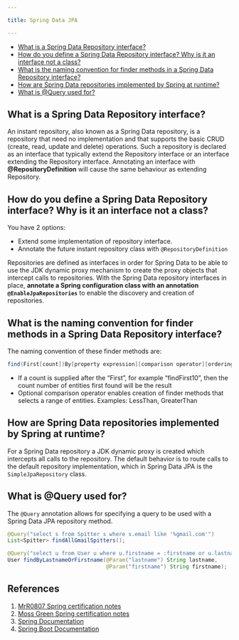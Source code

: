 ```yaml
---

title: Spring Data JPA

---
```


* [What is a Spring Data Repository interface?](#what-is-a-spring-data-repository-interface)
* [How do you define a Spring Data Repository interface? Why is it an interface not a class?](#how-do-you-define-a-spring-data-repository-interface-why-is-it-an-interface-not-a-class)
* [What is the naming convention for finder methods in a Spring Data Repository interface?](#what-is-the-naming-convention-for-finder-methods-in-a-spring-data-repository-interface)
* [How are Spring Data repositories implemented by Spring at runtime?](#how-are-spring-data-repositories-implemented-by-spring-at-runtime)
* [What is @Query used for?](#what-is-query-used-for)

## What is a Spring Data Repository interface?

An instant repository, also known as a Spring Data repository, is a repository that need no implementation and that supports the basic CRUD (create, read, update and delete) operations. Such a repository is declared as an interface that typically extend the Repository interface or an interface extending the Repository interface. Annotating an interface with **@RepositoryDefinition** will cause the same behaviour as extending Repository.

## How do you define a Spring Data Repository interface? Why is it an interface not a class?

You have 2 options:
- Extend some implementation of repository interface.
- Annotate the future instant repository class with `@RepositoryDefinition`

Repositories are defined as interfaces in order for Spring Data to be able to use the JDK dynamic proxy mechanism to create the proxy objects that intercept calls to repositories. With the Spring Data repository interfaces in place, **annotate a Spring configuration class with an annotation `@EnableJpaRepositories`** to enable the discovery and creation of repositories.

## What is the naming convention for finder methods in a Spring Data Repository interface?

The naming convention of these finder methods are:
```java
find(First[count])By[property expression][comparison operator][ordering operator]
```
- If a count is supplied after the “First”, for example “findFirst10”, then the count number of entities first found will be the result
- Optional comparison operator enables creation of finder methods that selects a range of entities. Examples: LessThan, GreaterThan

## How are Spring Data repositories implemented by Spring at runtime?

For a Spring Data repository a JDK dynamic proxy is created which intercepts all calls to the repository. The default behavior is to route calls to the default repository implementation, which in Spring Data JPA is the `SimpleJpaRepository` class.

## What is @Query used for?

The `@Query` annotation allows for specifying a query to be used with a Spring Data JPA repository method.

```java
@Query("select s from Spitter s where s.email like '%gmail.com'")
List<Spitter> findAllGmailSpitters();
```

```java
@Query("select u from User u where u.firstname = :firstname or u.lastname = :lastname")
User findByLastnameOrFirstname(@Param("lastname") String lastname,
                               @Param("firstname") String firstname);                   
```

## References

1. [MrR0807 Spring certification notes](https://github.com/MrR0807/SpringCertification5.0)
2. [Moss Green Spring certification notes](https://mossgreen.github.io/)
3. [Spring Documentation](https://docs.spring.io/spring-framework/docs/5.3.8/reference/html/)
4. [Spring Boot Documentation](https://docs.spring.io/spring-boot/docs/current/reference/htmlsingle/)